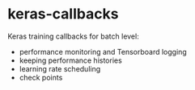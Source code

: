 # keras-callbacks
Keras training callbacks for batch level:
 * performance monitoring and Tensorboard logging
 * keeping performance histories
 * learning rate scheduling 
 * check points
 
